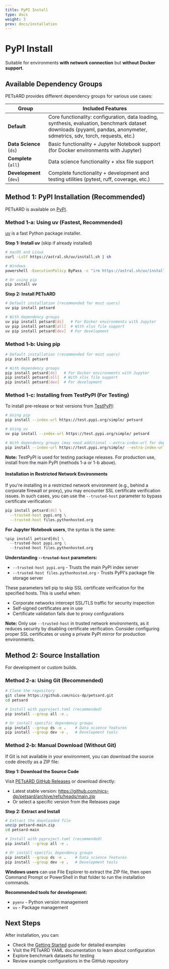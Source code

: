 ```yaml
---
title: PyPI Install
type: docs
weight: 3
prev: docs/installation
---
```


# PyPI Install

Suitable for environments **with network connection** but **without Docker support**.

## Available Dependency Groups

PETsARD provides different dependency groups for various use cases:

| Group | Included Features |
|-------|-------------------|
| **Default** | Core functionality: configuration, data loading, synthesis, evaluation, benchmark dataset downloads (pyyaml, pandas, anonymeter, sdmetrics, sdv, torch, requests, etc.) |
| **Data Science** (`ds`) | Basic functionality + Jupyter Notebook support (for Docker environments with Jupyter) |
| **Complete** (`all`) | Data science functionality + xlsx file support |
| **Development** (`dev`) | Complete functionality + development and testing utilities (pytest, ruff, coverage, etc.) |

## Method 1: PyPI Installation (Recommended)

PETsARD is available on [PyPI](https://pypi.org/project/petsard/).

### Method 1-a: Using uv (Fastest, Recommended)

[uv](https://github.com/astral-sh/uv) is a fast Python package installer.

**Step 1: Install uv** (skip if already installed)

```bash
# macOS and Linux
curl -LsSf https://astral.sh/uv/install.sh | sh

# Windows
powershell -ExecutionPolicy ByPass -c "irm https://astral.sh/uv/install.ps1 | iex"

# Or using pip
pip install uv
```

**Step 2: Install PETsARD**

```bash
# Default installation (recommended for most users)
uv pip install petsard

# With dependency groups
uv pip install petsard[ds]   # For Docker environments with Jupyter
uv pip install petsard[all]  # With xlsx file support
uv pip install petsard[dev]  # For development
```

### Method 1-b: Using pip

```bash
# Default installation (recommended for most users)
pip install petsard

# With dependency groups
pip install petsard[ds]   # For Docker environments with Jupyter
pip install petsard[all]  # With xlsx file support
pip install petsard[dev]  # For development
```

### Method 1-c: Installing from TestPyPI (For Testing)

To install pre-release or test versions from [TestPyPI](https://test.pypi.org/):

```bash
# Using pip
pip install --index-url https://test.pypi.org/simple/ petsard

# Using uv
uv pip install --index-url https://test.pypi.org/simple/ petsard

# With dependency groups (may need additional --extra-index-url for dependencies)
pip install --index-url https://test.pypi.org/simple/ --extra-index-url https://pypi.org/simple/ petsard[ds]
```

**Note:** TestPyPI is used for testing package releases. For production use, install from the main PyPI (methods 1-a or 1-b above).

#### Installation in Restricted Network Environments

If you're installing in a restricted network environment (e.g., behind a corporate firewall or proxy), you may encounter SSL certificate verification issues. In such cases, you can use the `--trusted-host` parameter to bypass certificate verification:

```bash
pip install petsard[ds] \
  --trusted-host pypi.org \
  --trusted-host files.pythonhosted.org
```

**For Jupyter Notebook users**, the syntax is the same:

```python
%pip install petsard[ds] \
  --trusted-host pypi.org \
  --trusted-host files.pythonhosted.org
```

**Understanding `--trusted-host` parameters:**

- `--trusted-host pypi.org` - Trusts the main PyPI index server
- `--trusted-host files.pythonhosted.org` - Trusts PyPI's package file storage server

These parameters tell pip to skip SSL certificate verification for the specified hosts. This is useful when:
- Corporate networks intercept SSL/TLS traffic for security inspection
- Self-signed certificates are in use
- Certificate validation fails due to proxy configurations

**Note:** Only use `--trusted-host` in trusted network environments, as it reduces security by disabling certificate verification. Consider configuring proper SSL certificates or using a private PyPI mirror for production environments.

## Method 2: Source Installation

For development or custom builds.

### Method 2-a: Using Git (Recommended)

```bash
# Clone the repository
git clone https://github.com/nics-dp/petsard.git
cd petsard

# Install with pyproject.toml (recommended)
pip install --group all -e .

# Or install specific dependency groups
pip install --group ds -e .    # Data science features
pip install --group dev -e .   # Development tools
```

### Method 2-b: Manual Download (Without Git)

If Git is not available in your environment, you can download the source code directly as a ZIP file:

**Step 1: Download the Source Code**

Visit [PETsARD GitHub Releases](https://github.com/nics-dp/petsard/releases) or download directly:
- Latest stable version: https://github.com/nics-dp/petsard/archive/refs/heads/main.zip
- Or select a specific version from the Releases page

**Step 2: Extract and Install**

```bash
# Extract the downloaded file
unzip petsard-main.zip
cd petsard-main

# Install with pyproject.toml (recommended)
pip install --group all -e .

# Or install specific dependency groups
pip install --group ds -e .    # Data science features
pip install --group dev -e .   # Development tools
```

**Windows users** can use File Explorer to extract the ZIP file, then open Command Prompt or PowerShell in that folder to run the installation commands.

**Recommended tools for development:**
* `pyenv` - Python version management
* `uv` - Package management

## Next Steps

After installation, you can:

* Check the [Getting Started](../getting-started) guide for detailed examples
* Visit the PETsARD YAML documentation to learn about configuration
* Explore benchmark datasets for testing
* Review example configurations in the GitHub repository